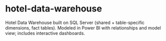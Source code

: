 # hotel-data-warehouse
Hotel Data Warehouse built on SQL Server (shared + table-specific dimensions, fact tables). Modeled in Power BI with relationships and model view; includes interactive dashboards.
